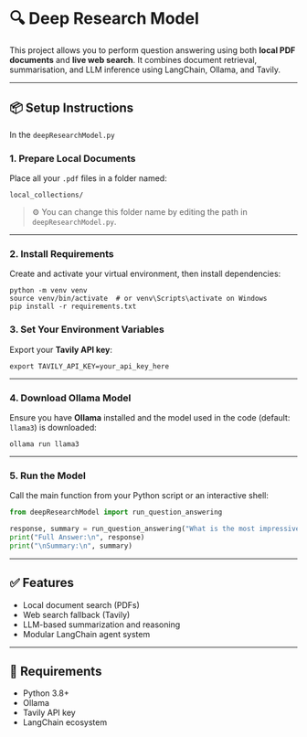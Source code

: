 # 🔍 Deep Research Model

This project allows you to perform question answering using both **local PDF documents** and **live web search**. It combines document retrieval, summarisation, and LLM inference using LangChain, Ollama, and Tavily.

---

## 📦 Setup Instructions

In the  `deepResearchModel.py`

### 1. Prepare Local Documents
Place all your `.pdf` files in a folder named:

```
local_collections/
```

> ⚙️ You can change this folder name by editing the path in `deepResearchModel.py`.

---

### 2. Install Requirements

Create and activate your virtual environment, then install dependencies:

```
python -m venv venv
source venv/bin/activate  # or venv\Scripts\activate on Windows
pip install -r requirements.txt
```

### 3. Set Your Environment Variables

Export your **Tavily API key**:

```
export TAVILY_API_KEY=your_api_key_here
```
---
### 4. Download Ollama Model

Ensure you have **Ollama** installed and the model used in the code (default: `llama3`) is downloaded:

```
ollama run llama3
```
---

### 5. Run the Model

Call the main function from your Python script or an interactive shell:

```python
from deepResearchModel import run_question_answering

response, summary = run_question_answering("What is the most impressive project?")
print("Full Answer:\n", response)
print("\nSummary:\n", summary)
```

---

## ✅ Features

- Local document search (PDFs)
- Web search fallback (Tavily)
- LLM-based summarization and reasoning
- Modular LangChain agent system

---

## 🧠 Requirements

- Python 3.8+
- Ollama
- Tavily API key
- LangChain ecosystem

